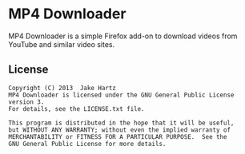 # MP4 Downloader

MP4 Downloader is a simple Firefox add-on to download videos from YouTube and similar video sites.

## License

    Copyright (C) 2013  Jake Hartz
    MP4 Downloader is licensed under the GNU General Public License version 3.
    For details, see the LICENSE.txt file.

    This program is distributed in the hope that it will be useful,
    but WITHOUT ANY WARRANTY; without even the implied warranty of
    MERCHANTABILITY or FITNESS FOR A PARTICULAR PURPOSE.  See the
    GNU General Public License for more details.
